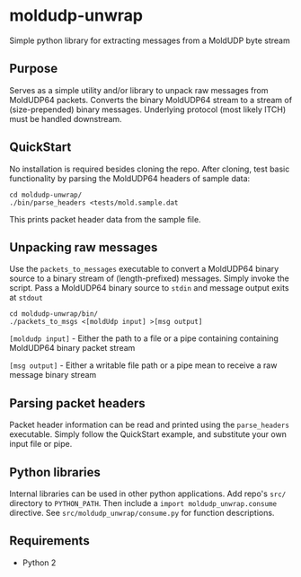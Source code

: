 # moldudp-unwrap
Simple python library for extracting messages from a MoldUDP byte stream

## Purpose

Serves as a simple utility and/or library to unpack raw messages from MoldUDP64 packets. Converts the binary MoldUDP64 stream to a stream of (size-prepended) binary messages. Underlying protocol (most likely ITCH) must be handled downstream.

## QuickStart

No installation is required besides cloning the repo. After cloning, test basic functionality by parsing the MoldUDP64 headers of sample data:

```
cd moldudp-unwrap/
./bin/parse_headers <tests/mold.sample.dat
```

This prints packet header data from the sample file.

## Unpacking raw messages

Use the ```packets_to_messages``` executable to convert a MoldUDP64 binary source to a binary stream of (length-prefixed) messages. Simply invoke the script. Pass a MoldUDP64 binary source to ```stdin``` and message output exits at ```stdout```

```
cd moldudp-unwrap/bin/
./packets_to_msgs <[moldUdp input] >[msg output]
```

```[moldudp input]``` - Either the path to a file or a pipe containing containing MoldUDP64 binary packet stream

```[msg output]``` - Either a writable file path or a pipe mean to receive a raw message binary stream

## Parsing packet headers

Packet header information can be read and printed using the ```parse_headers``` executable. Simply follow the QuickStart example, and substitute your own input file or pipe.

## Python libraries

Internal libraries can be used in other python applications. Add repo's ```src/``` directory to ```PYTHON_PATH```. Then include a ```import moldudp_unwrap.consume``` directive. See ```src/moldudp_unwrap/consume.py``` for function descriptions.

## Requirements

- Python 2
